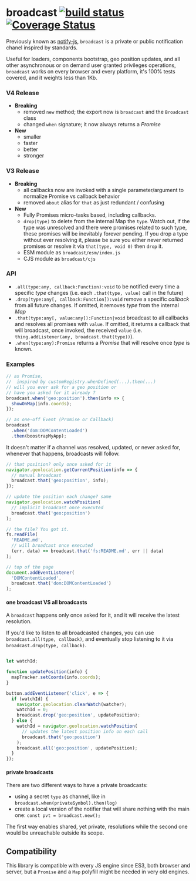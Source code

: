 broadcast [![build status](https://secure.travis-ci.org/WebReflection/broadcast.svg)](http://travis-ci.org/WebReflection/broadcast) [![Coverage Status](https://s3.amazonaws.com/assets.coveralls.io/badges/coveralls_100.svg)](https://coveralls.io/github/WebReflection/broadcast?branch=master)
=========

Previously known as [notify-js](https://www.webreflection.co.uk/blog/2015/08/14/the-line-between-events-and-promises),
`broadcast` is a private or public notification chanel inspired by standards.

Useful for loaders, components bootstrap, geo position updates, and all other asynchronous or on demand user granted privileges operations, `broadcast` works on every browser and every platform, it's 100% tests covered, and it weights less than 1Kb.

### V4 Release

  * **Breaking**
    * removed `new` method; the export now is `broadcast` and the `Broadcast` class
    * changed `when` signature; it now always returns a *Promise*
  * **New**
    * smaller
    * faster
    * better
    * stronger

### V3 Release

  * **Breaking**
    * all callbacks now are invoked with a single parameter/argument to normalize Promise vs callback behavior
    * removed `about` alias for `that` as just redundant / confusing
  * **New**
    * Fully Promises micro-tasks based, including callbacks.
    * `drop(type)` to delete from the internal Map the `type`. Watch out, if the type was unresolved and there were promises related to such type, these promises will be inevitably forever pending. If you drop a type without ever resolving it, please be sure you either never returned promises or resolve it via `that(type, void 0)` then `drop` it.
    * ESM module as `broadcast/esm/index.js`
    * CJS module as `broadcast/cjs`

### API

  * `.all(type:any, callback:Function):void` to be notified every time a specific _type_ changes (i.e. each `.that(type, value)` call in the future)
  * `.drop(type:any[, callback:Function]):void` remove a specific _callback_ from all future changes. If omitted, it removes _type_ from the internal _Map_
  * `.that(type:any[, value:any]):Function|void` broadcast to all callbacks and resolves all promises with `value`. If omitted, it returns a callback that will broadcast, once invoked, the received `value` (i.e. `thing.addListener(any, broadcast.that(type))`).
  * `.when(type:any):Promise` returns a _Promise_ that will resolve once _type_ is known.

### Examples

```js
// as Promise,
//  inspired by customRegistry.whenDefined(...).then(...)
// will you ever ask for a geo position or
// have you asked for it already ?
broadcast.when('geo:position').then(info => {
  showOnMap(info.coords);
});

// as one-off Event (Promise or Callback)
broadcast
  .when('dom:DOMContentLoaded')
  .then(boostrapMyApp);
```

It doesn't matter if a channel was resolved, updated, or never asked for,
whenever that happens, broadcasts will follow.

```js
// that position? only once asked for it
navigator.geolocation.getCurrentPosition(info => {
  // manual broadcast
  broadcast.that('geo:position', info);
});

// update the position each change? same
navigator.geolocation.watchPosition(
  // implicit broadcast once executed
  broadcast.that('geo:position')
);

// the file? You got it.
fs.readFile(
  'README.md',
  // will broadcast once executed
  (err, data) => broadcast.that('fs:README.md', err || data)
);

// top of the page
document.addEventListener(
  'DOMContentLoaded',
  broadcast.that('dom:DOMContentLoaded')
);
```

#### one broadcast VS all broadcasts

A `broadcast` happens only once asked for it, and it will receive the latest resolution.

If you'd like to listen to all broadcasted changes, you can use `broadcast.all(type, callback)`,
and eventually stop listening to it via `broadcast.drop(type, callback)`.

```js

let watchId;

function updatePosition(info) {
  mapTracker.setCoords(info.coords);
}

button.addEventListener('click', e => {
  if (watchId) {
    navigator.geolocation.clearWatch(watcher);
    watchId = 0;
    broadcast.drop('geo:position', updatePosition);
  } else {
    watchId = navigator.geolocation.watchPosition(
      // updates the latest position info on each call
      broadcast.that('geo:position')
    );
    broadcast.all('geo:position', updatePosition);
  }
});
```


#### private broadcasts
There are two different ways to have a private broadcasts:

  * using a secret `type` as channel, like in `broadcast.when(privateSymbol).then(log)`
  * create a local version of the notifier that will share nothing with the main one:
    `const pvt = broadcast.new();`

The first way enables shared, yet private, resolutions while the second one would be unreachable outside its scope.


## Compatibility
This library is compatible with every JS engine since ES3, both browser and server,
but a `Promise` and a `Map` polyfill might be needed in very old engines.
